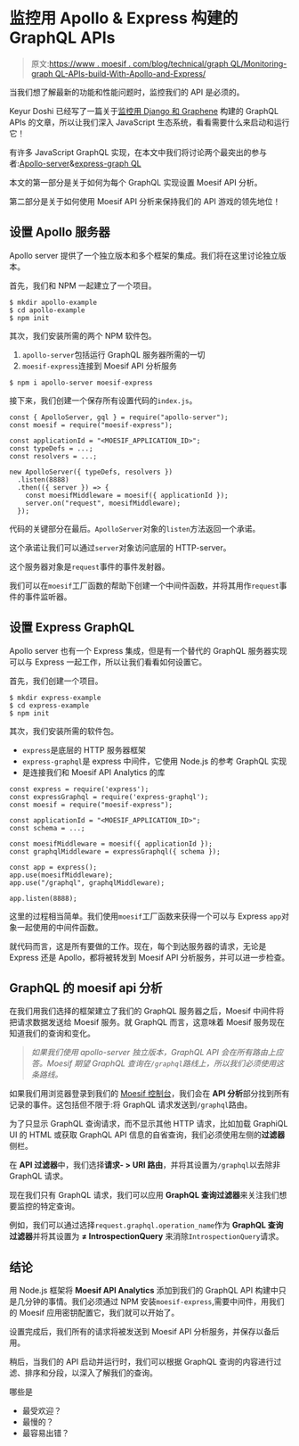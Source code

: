 # 监控用 Apollo & Express 构建的 GraphQL APIs

> 原文:[https://www . moesif . com/blog/technical/graph QL/Monitoring-graph QL-APIs-build-With-Apollo-and-Express/](https://www.moesif.com/blog/technical/graphql/Monitoring-GraphQL-APIs-Built-With-Apollo-and-Express/)

当我们想了解最新的功能和性能问题时，监控我们的 API 是必须的。

Keyur Doshi 已经写了一篇关于[监控用 Django 和 Graphene](/blog/technical/graphql/Monitoring-GraphQL-APIs-built-with-Django-and-Graphene/#) 构建的 GraphQL APIs 的文章，所以让我们深入 JavaScript 生态系统，看看需要什么来启动和运行它！

有许多 JavaScript GraphQL 实现，在本文中我们将讨论两个最突出的参与者:[Apollo-server](https://github.com/apollographql/apollo-server)&[express-graph QL](https://github.com/graphql/express-graphql)

本文的第一部分是关于如何为每个 GraphQL 实现设置 Moesif API 分析。

第二部分是关于如何使用 Moesif API 分析来保持我们的 API 游戏的领先地位！

## 设置 Apollo 服务器

Apollo server 提供了一个独立版本和多个框架的集成。我们将在这里讨论独立版本。

首先，我们和 NPM 一起建立了一个项目。

```
$ mkdir apollo-example
$ cd apollo-example
$ npm init 
```

其次，我们安装所需的两个 NPM 软件包。

1.  `apollo-server`包括运行 GraphQL 服务器所需的一切
2.  `moesif-express`连接到 Moesif API 分析服务

```
$ npm i apollo-server moesif-express 
```

接下来，我们创建一个保存所有设置代码的`index.js`。

```
const { ApolloServer, gql } = require("apollo-server");
const moesif = require("moesif-express");

const applicationId = "<MOESIF_APPLICATION_ID>";
const typeDefs = ...;
const resolvers = ...;

new ApolloServer({ typeDefs, resolvers })
  .listen(8888)
  .then(({ server }) => {
    const moesifMiddleware = moesif({ applicationId });
    server.on("request", moesifMiddleware);
  }); 
```

代码的关键部分在最后。`ApolloServer`对象的`listen`方法返回一个承诺。

这个承诺让我们可以通过`server`对象访问底层的 HTTP-server。

这个服务器对象是`request`事件的事件发射器。

我们可以在`moesif`工厂函数的帮助下创建一个中间件函数，并将其用作`request`事件的事件监听器。

## 设置 Express GraphQL

Apollo server 也有一个 Express 集成，但是有一个替代的 GraphQL 服务器实现可以与 Express 一起工作，所以让我们看看如何设置它。

首先，我们创建一个项目。

```
$ mkdir express-example
$ cd express-example
$ npm init 
```

其次，我们安装所需的软件包。

*   `express`是底层的 HTTP 服务器框架
*   `express-graphql`是 express 中间件，它使用 Node.js 的参考 GraphQL 实现
*   是连接我们和 Moesif API Analytics 的库

```
const express = require('express');
const expressGraphql = require('express-graphql');
const moesif = require("moesif-express");

const applicationId = "<MOESIF_APPLICATION_ID>";
const schema = ...;

const moesifMiddleware = moesif({ applicationId });
const graphqlMiddleware = expressGraphql({ schema });

const app = express();
app.use(moesifMiddleware);
app.use("/graphql", graphqlMiddleware);

app.listen(8888); 
```

这里的过程相当简单。我们使用`moesif`工厂函数来获得一个可以与 Express `app`对象一起使用的中间件函数。

就代码而言，这是所有要做的工作。现在，每个到达服务器的请求，无论是 Express 还是 Apollo，都将被转发到 Moesif API 分析服务，并可以进一步检查。

## GraphQL 的 moesif api 分析

在我们用我们选择的框架建立了我们的 GraphQL 服务器之后，Moesif 中间件将把请求数据发送给 Moesif 服务。就 GraphQL 而言，这意味着 Moesif 服务现在知道我们的查询和变化。

> *如果我们使用 apollo-server 独立版本，GraphQL API 会在所有路由上应答。Moesif 期望 GraphQL 查询在`/graphql`路线上，所以我们必须使用这条路线。*

如果我们用浏览器登录到我们的 [Moesif 控制台](https://www.moesif.com)，我们会在 **API 分析**部分找到所有记录的事件。这包括但不限于:将 GraphQL 请求发送到`/graphql`路由。

为了只显示 GraphQL 查询请求，而不显示其他 HTTP 请求，比如加载 GraphiQL UI 的 HTML 或获取 GraphQL API 信息的自省查询，我们必须使用左侧的**过滤器**侧栏。

在 **API 过滤器**中，我们选择**请求- > URI 路由**，并将其设置为`/graphql`以去除非 GraphQL 请求。

现在我们只有 GraphQL 请求，我们可以应用 **GraphQL 查询过滤器**来关注我们想要监控的特定查询。

例如，我们可以通过选择`request.graphql.operation_name`作为 **GraphQL 查询过滤器**并将其设置为 **≠ IntrospectionQuery** 来消除`IntrospectionQuery`请求。

## 结论

用 Node.js 框架将 **Moesif API Analytics** 添加到我们的 GraphQL API 构建中只是几分钟的事情。我们必须通过 NPM 安装`moesif-express`,需要中间件，用我们的 Moesif 应用密钥配置它，我们就可以开始了。

设置完成后，我们所有的请求将被发送到 Moesif API 分析服务，并保存以备后用。

稍后，当我们的 API 启动并运行时，我们可以根据 GraphQL 查询的内容进行过滤、排序和分段，以深入了解我们的查询。

哪些是

*   最受欢迎？
*   最慢的？
*   最容易出错？